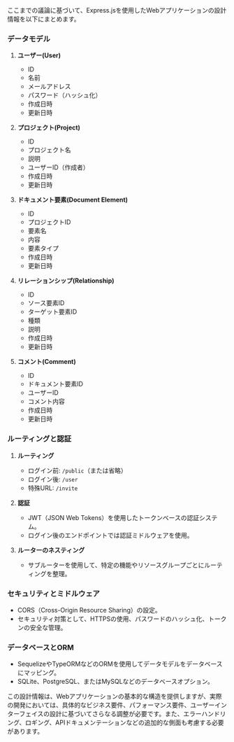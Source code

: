 ここまでの議論に基づいて、Express.jsを使用したWebアプリケーションの設計情報を以下にまとめます。

### データモデル

1. **ユーザー(User)**
   - ID
   - 名前
   - メールアドレス
   - パスワード（ハッシュ化）
   - 作成日時
   - 更新日時

2. **プロジェクト(Project)**
   - ID
   - プロジェクト名
   - 説明
   - ユーザーID（作成者）
   - 作成日時
   - 更新日時

3. **ドキュメント要素(Document Element)**
   - ID
   - プロジェクトID
   - 要素名
   - 内容
   - 要素タイプ
   - 作成日時
   - 更新日時

4. **リレーションシップ(Relationship)**
   - ID
   - ソース要素ID
   - ターゲット要素ID
   - 種類
   - 説明
   - 作成日時
   - 更新日時

5. **コメント(Comment)**
   - ID
   - ドキュメント要素ID
   - ユーザーID
   - コメント内容
   - 作成日時
   - 更新日時

### ルーティングと認証

1. **ルーティング**
   - ログイン前: `/public`（または省略）
   - ログイン後: `/user`
   - 特殊URL: `/invite`

2. **認証**
   - JWT（JSON Web Tokens）を使用したトークンベースの認証システム。
   - ログイン後のエンドポイントでは認証ミドルウェアを使用。

3. **ルーターのネスティング**
   - サブルーターを使用して、特定の機能やリソースグループごとにルーティングを整理。

### セキュリティとミドルウェア

- CORS（Cross-Origin Resource Sharing）の設定。
- セキュリティ対策として、HTTPSの使用、パスワードのハッシュ化、トークンの安全な管理。

### データベースとORM

- SequelizeやTypeORMなどのORMを使用してデータモデルをデータベースにマッピング。
- SQLite、PostgreSQL、またはMySQLなどのデータベースオプション。

この設計情報は、Webアプリケーションの基本的な構造を提供しますが、実際の開発においては、具体的なビジネス要件、パフォーマンス要件、ユーザーインターフェイスの設計に基づいてさらなる調整が必要です。また、エラーハンドリング、ロギング、APIドキュメンテーションなどの追加的な側面も考慮する必要があります。
